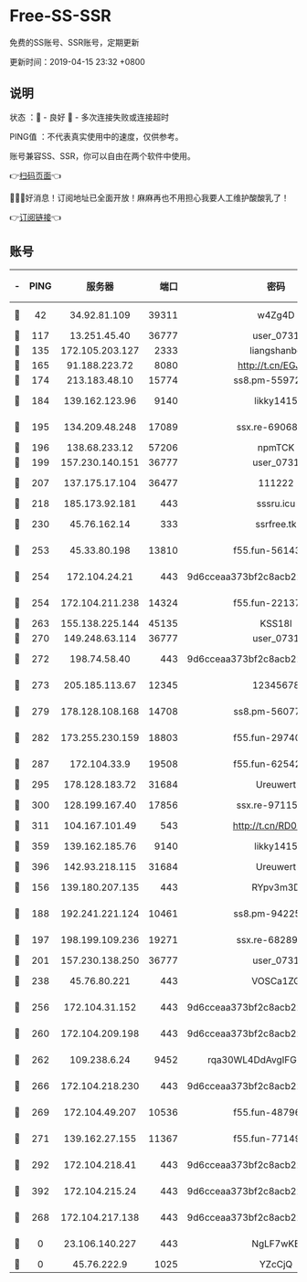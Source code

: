 # Free-SS-SSR

免费的SS账号、SSR账号，定期更新

更新时间：2019-04-15 23:32 +0800

## 说明

状态     ：🙂 - 良好 🙁 - 多次连接失败或连接超时

PING值   ：不代表真实使用中的速度，仅供参考。

账号兼容SS、SSR，你可以自由在两个软件中使用。

👉[扫码页面](https://liesauer.github.io/Free-SS-SSR/)👈

🎉🎉🎉好消息！订阅地址已全面开放！麻麻再也不用担心我要人工维护酸酸乳了！

👉[订阅链接](https://www.liesauer.net/yogurt/subscribe?ACCESS_TOKEN=DAYxR3mMaZAsaqUb)👈

## 账号

|-|PING|服务器|端口|密码|加密方式|区域|
|:----:|:----:|:-----:|-----:|:----:|:----:|:----:|
|🙂|42|34.92.81.109|39311|w4Zg4D|chacha20-ietf|US|
|🙂|117|13.251.45.40|36777|user_0731|chacha20|SG|
|🙂|135|172.105.203.127|2333|liangshanbo|chacha20|JP|
|🙂|165|91.188.223.72|8080|http://t.cn/EGJIyrl|rc4-md5|RU|
|🙂|174|213.183.48.10|15774|ss8.pm-55972403|rc4-md5|RU|
|🙂|184|139.162.123.96|9140|likky1415|aes-256-cfb|JP|
|🙂|195|134.209.48.248|17089|ssx.re-69068513|aes-256-cfb|US|
|🙂|196|138.68.233.12|57206|npmTCK|rc4-md5|US|
|🙂|199|157.230.140.151|36777|user_0731|chacha20|US|
|🙂|207|137.175.17.104|36477|111222|aes-256-cfb|US|
|🙂|218|185.173.92.181|443|sssru.icu|rc4-md5|RU|
|🙂|230|45.76.162.14|333|ssrfree.tk|aes-256-cfb|SG|
|🙂|253|45.33.80.198|13810|f55.fun-56143757|aes-256-cfb|US|
|🙂|254|172.104.24.21|443|9d6cceaa373bf2c8acb22e60b6a58be6|aes-256-cfb|US|
|🙂|254|172.104.211.238|14324|f55.fun-22137524|aes-256-cfb|US|
|🙂|263|155.138.225.144|45135|KSS18l|rc4-md5|US|
|🙂|270|149.248.63.114|36777|user_0731|chacha20|CA|
|🙂|272|198.74.58.40|443|9d6cceaa373bf2c8acb22e60b6a58be6|aes-256-cfb|US|
|🙂|273|205.185.113.67|12345|12345678|aes-256-cfb|US|
|🙂|279|178.128.108.168|14708|ss8.pm-56077584|aes-256-cfb|SG|
|🙂|282|173.255.230.159|18803|f55.fun-29740639|aes-256-cfb|US|
|🙂|287|172.104.33.9|19508|f55.fun-62542017|aes-256-cfb|SG|
|🙂|295|178.128.183.72|31684|Ureuwert|chacha20|US|
|🙂|300|128.199.167.40|17856|ssx.re-97115769|aes-256-cfb|SG|
|🙂|311|104.167.101.49|543|http://t.cn/RD0D7sx|rc4-md5|CA|
|🙂|359|139.162.185.76|9140|likky1415|aes-256-cfb|DE|
|🙂|396|142.93.218.115|31684|Ureuwert|chacha20|IN|
|🙂|156|139.180.207.135|443|RYpv3m3D|aes-256-cfb|JP|
|🙂|188|192.241.221.124|10461|ss8.pm-94225903|aes-256-cfb|US|
|🙂|197|198.199.109.236|19271|ssx.re-68289333|aes-256-cfb|US|
|🙂|201|157.230.138.250|36777|user_0731|chacha20|US|
|🙂|238|45.76.80.221|443|VOSCa1ZG|aes-256-cfb|DE|
|🙂|256|172.104.31.152|443|9d6cceaa373bf2c8acb22e60b6a58be6|aes-256-cfb|US|
|🙂|260|172.104.209.198|443|9d6cceaa373bf2c8acb22e60b6a58be6|aes-256-cfb|US|
|🙂|262|109.238.6.24|9452|rqa30WL4DdAvgIFG6Fs3znzTa|aes-256-cfb|FR|
|🙂|266|172.104.218.230|443|9d6cceaa373bf2c8acb22e60b6a58be6|aes-256-cfb|US|
|🙂|269|172.104.49.207|10536|f55.fun-48796912|aes-256-cfb|SG|
|🙂|271|139.162.27.155|11367|f55.fun-77149220|aes-256-cfb|SG|
|🙂|292|172.104.218.41|443|9d6cceaa373bf2c8acb22e60b6a58be6|aes-256-cfb|US|
|🙂|392|172.104.215.24|443|9d6cceaa373bf2c8acb22e60b6a58be6|aes-256-cfb|US|
|🙁|268|172.104.217.138|443|9d6cceaa373bf2c8acb22e60b6a58be6|aes-256-cfb|US|
|🙁|0|23.106.140.227|443|NgLF7wKB|aes-256-cfb|US|
|🙁|0|45.76.222.9|1025|YZcCjQ|rc4-md5|JP|
